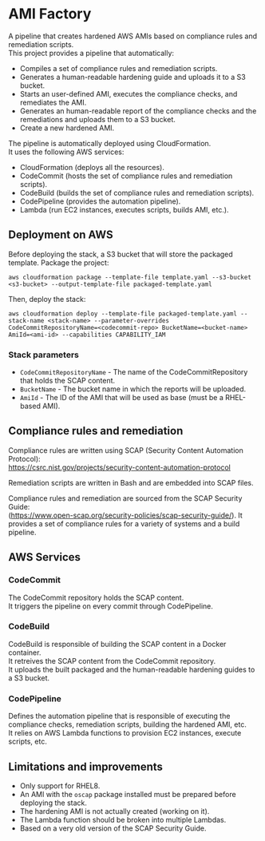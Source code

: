 # AMI Factory
A pipeline that creates hardened AWS AMIs based on compliance rules and remediation scripts.  
This project provides a pipeline that automatically:
- Compiles a set of compliance rules and remediation scripts.
- Generates a human-readable hardening guide and uploads it to a S3 bucket.
- Starts an user-defined AMI, executes the compliance checks, and remediates the AMI.
- Generates an human-readable report of the compliance checks and the remediations and uploads them to a S3 bucket.
- Create a new hardened AMI.

The pipeline is automatically deployed using CloudFormation.  
It uses the following AWS services:
- CloudFormation (deploys all the resources).
- CodeCommit (hosts the set of compliance rules and remediation scripts).
- CodeBuild (builds the set of compliance rules and remediation scripts).
- CodePipeline (provides the automation pipeline).
- Lambda (run EC2 instances, executes scripts, builds AMI, etc.).

## Deployment on AWS
Before deploying the stack, a S3 bucket that will store the packaged template.
Package the project:
```
aws cloudformation package --template-file template.yaml --s3-bucket <s3-bucket> --output-template-file packaged-template.yaml
```

Then, deploy the stack:
```
aws cloudformation deploy --template-file packaged-template.yaml --stack-name <stack-name> --parameter-overrides CodeCommitRepositoryName=<codecommit-repo> BucketName=<bucket-name> AmiId=<ami-id> --capabilities CAPABILITY_IAM
```

### Stack parameters
- `CodeCommitRepositoryName` - The name of the CodeCommitRepository that holds the SCAP content.
- `BucketName` - The bucket name in which the reports will be uploaded.
- `AmiId` - The ID of the AMI that will be used as base (must be a RHEL-based AMI).

## Compliance rules and remediation
Compliance rules are written using SCAP (Security Content Automation Protocol):  
https://csrc.nist.gov/projects/security-content-automation-protocol

Remediation scripts are written in Bash and are embedded into SCAP files.

Compliance rules and remediation are sourced from the SCAP Security Guide:  
(https://www.open-scap.org/security-policies/scap-security-guide/).
It provides a set of compliance rules for a variety of systems and a build pipeline.

## AWS Services

### CodeCommit
The CodeCommit repository holds the SCAP content.  
It triggers the pipeline on every commit through CodePipeline.

### CodeBuild
CodeBuild is responsible of building the SCAP content in a Docker container.  
It retreives the SCAP content from the CodeCommit repository.  
It uploads the built packaged and the human-readable hardening guides to a S3 bucket.

### CodePipeline
Defines the automation pipeline that is responsible of executing the compliance checks, remediation scripts, building the hardened AMI, etc.  
It relies on AWS Lambda functions to provision EC2 instances, execute scripts, etc.

## Limitations and improvements
- Only support for RHEL8.
- An AMI with the `oscap` package installed must be prepared before deploying the stack.
- The hardening AMI is not actually created (working on it).
- The Lambda function should be broken into multiple Lambdas.
- Based on a very old version of the SCAP Security Guide.
